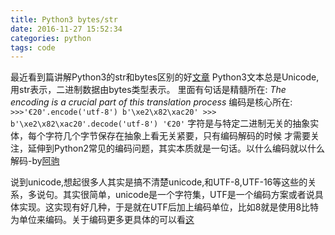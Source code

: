 ```yaml
---
title: Python3 bytes/str
date: 2016-11-27 15:52:34
categories: python
tags: code
---
```

最近看到篇讲解Python3的str和bytes区别的好[文章](http://eli.thegreenplace.net/2012/01/30/the-bytesstr-dichotomy-in-python-3)
Python3文本总是Unicode,用str表示，二进制数据由bytes类型表示。
里面有句话是精髓所在: *The encoding is a crucial part of this translation process*
编码是核心所在:
    ```
    >>>'€20'.encode('utf-8')
    b'\xe2\x82\xac20'
    >>> b'\xe2\x82\xac20'.decode('utf-8')
    '€20'
    ```
字符是与特定二进制无关的抽象实体，每个字符几个字节保存在抽象上看无关紧要，只有编码解码的时候
才需要关注，延伸到Python2常见的编码问题，其实本质就是一句话。以什么编码就以什么解码-by[阿驹](http://ajucs.com/2015/11/10/Python-character-encoding-explained.html)


说到unicode,想起很多人其实是搞不清楚unicode,和UTF-8,UTF-16等这些的关系，多说句。其实很简单，unicode是一个字符集，UTF是一个编码方案或者说具体实现。这实现有好几种，于是就在UTF后加上编码单位，比如8就是使用8比特为单位来编码。关于编码更多更具体的可以看[这](http://ajucs.com/2015/11/10/Python-character-encoding-explained.html)
